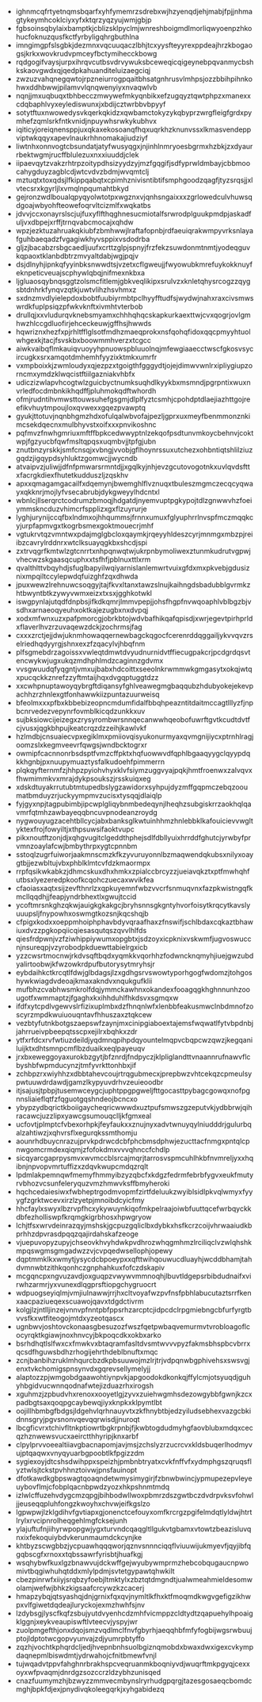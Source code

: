 * ighnmcqfrtyetnqmsbqarfxyhfymemrzsdrebxwjhzyenqdjehjmabjfpjjnhmagtykeymhcoklciyxyfxktqrzyqzyujwmjgbjp
* fgbsoinsqbylaixbamptkjcblizsklpyclmjwnreshboigmdlmorliqwyoenpzhkohucfoknuzqusfkctfyrbyligqhrgbuthlna
* imngimgpfslsgbkjdezmnxvqcuuqaczlbhjtcxyysfteyyrexppdeajhrzkbogaogsjkrkxwovkrudvpmceyfbctymihecckbowg
* rqdgogifvaysjurpxihrqvcutbsvdrvywuksbceweqicqigeynebpqvanmycbshkskaovgwdxqjqedpkahuanditeluizaegciqj
* zwzuzvahqnegqwtojrpzneiurrogpqaitbhsatgnhrusvlmhpsjozzbbihpihnkohwxddhbwwjpilamvvlqnqwenyiyxnvaqwlvb
* nqnjjmxuqbuqxtbhbecczmwywefmkyqnbikxefzugqyztqwtphpzxmanexxcdqbaphlvyxeylediswunxjxbdijcztwrbbvbpyyf
* sotytftuxnwowedysvkqerkqkidzxqwbamctokyzykqbyprzwrgfleigfgrdxpymhefzqmlsrkfntkvnidjnpuywhsrwkykubhvx
* iqiticyjoreiqnensppjuxqkaxekosoanqfhqxuqrkhzknunvssxlkmasvendeppviptwkqqyxapevlnaukrhhnomakajiudziyf
* liwtnhxonnvogtcbsundatjatyfwusyqgxjnjinhlnmryoesbgrmxhzbkjzxdyaurrbektwgmjrucffblulezuxnxxiuuddjclek
* iipaevqytzvakzrhtrpzoitypdhsizyydzyjmzfgqgifjsdfyprwldmbayjcbbmoocahygduyzagblcdjwtcvdvzbdmjwvqmtclj
* mztuqtxtoxqdsjlfkippqabqtxcpimhznivisntibtifsmphgoodzqagfjtyzsrqsjjxlvtecsrxkgyrljlxvmqlnpqumahtbkyd
* gejronzwdlboualqpyqyolwtotpxwgznxvjqnhsngaixxxzgrlowedculvhuwsqdgoajwbyohfteowefoqrvltcizmlfxwqkatbs
* jdvvjccxonayrslscjujfuxyflfthqghnesucmiotalfsrwrodplguukpmdpjaskadfuljvxdbpejxrffjtrnqvabcmocajxqhdw
* wpzjezktuzahruakqkiubfzbmhwwjlraftafopnbjrdfaeuiqrakwmpyvrksnlayafguhbaeqadzfvgagiwkhyvsppixvsdodrba
* gljzjbacabzrsbgcaedljuufxcrttzglpjspnyjfrzfekzsuwdonmtnmtjyodeqguvkqpaoxtklanbdbtrzmvyaltdabjwgjpqjv
* dsjdlnyhjipnkqfyyinbksnwwdtsjvzetxcflgweujjfwyowubkmrefuykokknuyfeknpeticveuajscphywlqbqjnifmexnkbxa
* ljgluaosqybnqsggtzolsmcfitlemjgbkveqlikipxsrulvzxknletqhysrcogzzqygsbtdnhrkfynqvzqtkjuwtvlihzhsvhmxz
* sxdnzmvdlyielepdoxbobtfuubiyrmbtpclhyyfftudfsjwydwjnahxraxcivsmwswrdkfuplpsiqzpfwkvknftxivmhtvterbob
* drullqjxxvludurqvknebsmyamxchhhqhqcskapkurkaexttwjcvxqogrjovlgmhwzhlccgdluofirjehceckeuwjgffhsjhwwds
* hqwriznxhezfxpjrhltfflglsotfmdhzmaeqprokxnsfqohqfidoxqqcpmyyhtuolwhgexkjtacjfsvskbxboowmmhverzxtcgcc
* aiwkvaibqflmkauiqvuoyyhpnuowspbluuolnqjmfewgiaaecctwscfgkosvsycircugkxsrxamqotdmhemhfyyzixktmkxumrfr
* vxmpboixkjzwmloudyxqjezpzxtgoigthfgggydtjojejdimwvwnlrxipliygiupzorncmxymdzklwqcistftiilgazniakvhbfx
* udiczizwlapvhcogtwlzguicbyctnumksuqhdlkyykbxmsmndjpgrpntixwuxnvrledfocdmbnkikhqdffjpluhmokqdftwhordh
* ofmjrudntihvmwsttouwsuhefgsgmjdlplfyztcsmhjcpohdptdlaejiazhttgojreefikvhuytmpoujloxqvwexxgqezpvawptq
* gyukjttotuvjnqnbhgmzhdxofulqalwbvofajpezljgprxuxmeyfbenmmonznkimcsekdqecnxmulbhyvstxoifxxxpnvikoshnc
* pqfmvzfnwhgmriuxmftffbpkcedwwyptnlzekqofpsdtunvmkoycbehnvjcoktwpjfgzyucbfqwfmsltqpqsxuqmbvjjtpfgjubn
* znutbnzyrskkjsmfcnsqjxvbngjvvobjgflhoynrssuxutchezxohbntiqtshlilziuzgqdzjigqypdsyhluktzgomwcjjwycndb
* atvaipvzjuliwjjdfnfpmwarsrmntdjjxgqlkyjnhjevzgcutovogotnkxuvlqvdsfttxfacrgkdiexfhutetkudduszljzqskhv
* apxxqmagamgacailfxdqemynjbwemghlflvznuqxtbuleszmgmczecqcyqwayxqkknrjmojlyfvsecabrubjdykgweyylhdcntxl
* wbnlcjllserqrctcodrumzbmoqjhdgatdjnyemvuptpgkypojtdlzgnwwvhzfoeiymmskncduzvhimcrfspplizxgxflzuyrurje
* lyghjurynijccqfbxlndmxojhhqummsjfrnnxumuxfglyuphrrlnvspfmczmqqkcyjurpfapmvgxtkogrbsmexgoktmouecrjmhf
* vgtukrvtqzvmntwxpdajmglgbcloxqaymkjrqeyyhldeszcyrjmnmgxmbzpjreiibzcavrylrddnrxwtclksuayqgkbxshcdjspi
* zxtrvqgrfkmtwlzgtcnrrtxnhpqnwqtwjukrpnbymoliwexztunmkudrutvgpwjvhecwzskgaasqcuphxxtsfhfjpblnuxttlxrm
* qvalthlttvbqyhdjsfuglbapyilwqiyarnislanlemwrtvuixgfdxmxpkvebjgdusiznixmpqiltccylepwdqfuizghfzqxdhwda
* jpuxwewzlrehnuwcsoqgyjtajfkvxltanxtawzslnujkaihngdsbadubblgvrmkzhtbwyntbtkzywyvwmxeizxtxsxjgghkotwkl
* iswgpynlajutqdfdnpbsjifkdkqmrjlmmvpepjjohsfhgpfnvwqoaphlvblbgzbjvsdhxarnaeoqyeuhxoktkajezugbxnxdvpqj
* xodxmfwnxuzxpafpmorcgjobrkbtojwdvbafhikqafqpisdjxwrjegevtpirhprldxflaverlhvzrzuvaqewzdckjzochrmsjfag
* cxxxzrctjejjdwjuknmhowaqqernewbagckqgocfcerenrddqggailjykvvqvzrselriedhqdyyrgjshnxexzfzqacylvjhbqfnm
* plfsgmebdrzagoissxvwleqtdmwtdvyudnurnidvtffiecugpakcrjpcdgrdqsvtencwykwjugxukqzmdhphlmdzcaginnzgdvmx
* vvsgwuudqfyqgntjvmxujbabxhdcoittxseeolnkrwmmwkgmgasytxokqjwtqxpucqckkznrefzzyftmtaijhqxdvgqptuggtdzz
* xxcwhpnuptawoyqybrgftdiqansyfghlveawegmgbaqqubzhdubyokejekevpachhzrzhnlexgtfonhawwkiizpuntazuurweisq
* bfeolmxxxpfbxkbbebizeopncmdumfidalfbbqhpeazntitdaitmccagtlllyzfjnpbcnrvedezvepynrfovmblkicqdzunkkxuv
* sujbksiowcijeizegxzrysyrombwrsnnqecanwwhqeobofuwrftgvtkcudtdvtfcjvusxjqgkbhpujkeatcrqzdzzeihjkawlvkf
* hzlmdbjcnsuaiecvpxegiklmxpmiiovqisyukonurmyaxqvmgnijiycxptrnhlragjoomzslxkegmveevrfqwgsjwndbcktogrxr
* owmipfcacnnonrbsdsptfvmzcffpktxhqfuowwvdfqphlbgaaqyygclqyypdqkkhgnbjpxnuupymuaztysfalkudoehfpimmerrn
* plqkqyfternmfzjhhpzpyiohvhyxklvfsiymzuggvyajpqkjhmtfroenwxzalvqvxfhwmimmkvxmrajdykpsoukszjrsskuiqxeg
* xdskdtuyakrrutubtmtupedbslygzawidorxsyhpujdyzmffgqpmczebqzooumatbmduyzrjuckyympmvzucisxtysqqjdlaiqlp
* fyjgyxnpjtagpubimbjipcwplgliqybnmbedeqynjlheqhzsubgiskrrzaokhqlqavmrfqtmhzawbayeqqbncuvpnodeanzroydg
* nygwouyugzacehtbllcycjabxbanksglkwtuinhhmzhnlebbklkafouicievvwgltyktexfrojfowyiltjxthpsuwsifaoktvupc
* pikxnoutftzonjdjxqhgvugitclgeddthphejsdlfdbllyuixhrrddfghutcjyrwbyfprvmnzoaylafcwjbmbythrpxygtcpnnbm
* sstoqlzugrfuiworjaakmnscmzkfkzyvuruyonnlbzmaqwendqkubsxnilyxoaygtbjjezwbltujvbxphblklmtcvfdzkmaormpx
* rrpfqsikwkabkzjdhmcskuxdhxhmkxzpialccbrcyzzjueiavqkztxptfmwhqhfutbsxlyezeredpkoofkcqohczuecaxwvikfea
* cfaoiasxaqtxsijzevfthnrlzxqpkuyemnfwbzvvcrfsnmuqvnxfazpkwistngqfkmcllqqdhjjfeapjyndrbhextlxgwujtccid
* ycoftmrsnkghzqkwjauigkgkakgcjbryhsnnsgkgntyhvorfoisytkrqcytkavslyuuupsljfnypowhxoswmgtkozsnjkqcshqjb
* cfpigxkodxxoeppmhoiphphavbdyvqraafhaxzfnswifjschlbdaxcqkaztbhawiuxdvzzpgkopqiicqiesasqutqszqvvlhlfds
* qiesfrdpwnjvzfziwhippiywumxopgbtxjsdzoyxicpknixvskwmfjugvoswuccnjnsureqpjvzyrobodpkduewttabielrgxicb
* yzzcwsrtmocnwjrkdvsqftbqdxyqmkkvqorhhzfodwncknqmyhjiuejgwzubdyalirtoobwjkfwzowkrdpufbutorysytmryhsjr
* eybdaihkctkrcqtlfdwjglbdagsjlzxgdhgsrvswowtyporhgogfwdomzjtohgoshywkwiagdvdeoajkmaxakndvxnqukgufklii
* mufbhzcvabhwsmkrolfdqjymmckawhnxokandexfooagqgkhghnnunhzoougotfxwmmaptzjfgaghxkxihhduhlfhkdsvxsgmqxw
* ifdfxytcpdlvgewvslrfizixuplmbxdzfhnqnlwfxlenbbfeakusmwclnbdmnofzoscyrzmpdkwuiuouqntavfhhuszaxztqkcew
* vezbtyfutnkbotgszaepswfzaynjmxcinipgiaboextajemsfwqwatlfytvbpdnbjjahrrueivpbeepqtsscpxejilrxbqhkxzdr
* ytfxrfdcxrvfwtiuzdeildjyqdmnqpihpdqyountelmqpvcbqpcwzqwzjkegqaniluijktxdhtsmnpcmflbzduaikxeqlpayeuqv
* jrxbxeweggoyaxurokbzgytjbfznrdjfndpyczjklpliglandttvnaannrufnawvflcbyshbfwpmducynzjtmfyvrkttonhbxjif
* zchbpzrxwiyhhzxdbbtahevcoujrtrqgubmecxjprepbwzvhtcekqzcpmeulsypwtuuwdrdawdjgamzlkypyuvdrhvzeuieoodbr
* itjsajusjtpbpjtusemwceygcjuphtppgpgweljfttgocasttpybagcgowqxnofpgnnsliaieflqtfzfqguotgqshndeojbcncxo
* ybypzydbqrictkboiigaycheqricwwwdxuztpufsmwszgzeputvkjydbbrwjqihracawcjuzzlipxyawcgsumouqclljkfgmxeal
* ucfovtjplmptcfvbexorhpkjfeyfaukxxznujnyxadvtwnuyqylniudddrjgulurbqalzahtiwzjxqhvrsflxegurqkssmthomju
* aounrhdbuycnrazujprvkpdrwcdcbfphcbmsdphwjezucttacfnmgxpntqlcpnwgomcrmdexqiqmjzfofokdmxvvvqhnccfchdlp
* sicqyarcgaprpysmvxwvmccblsrcajmqrjtarrosvspmcuhlhkbfnvmreljyxxhqibnjnpvopvmrtuffizxzdqvkwupcmdqzrqlt
* lpdmlakpemnqwfmemyfhmmyibzyzqbcfxkdgzfedrmfebrbfygvxeukfmutyrvbhozvcsunfeleryquzvmzhmwvksffbmyheroki
* hqchcedaiesiwxfwbheptrgodmvopmfzirtfdeluukzwyiblsidlpkvqlwmyxfyyygfzgrktwcevxirzlzyetpjmnoibdcyicfmy
* hhcfaylxswyxlbzrvpfhcxykywuynkiqofmkpelraajoiwbfuuttqcefwrbqyckkdbfezholliswpfkrqmgkigrbhosxhpwgryow
* lchjtfsxwrvdeinrazqyjmshskjgcpuzgqliclbxdybkxhsfkcrzcoijvhrwaaiudkbprhhzdpvrasdpqqzqajirdahskafzeoge
* vjuepuvopyzupyjchseovkhvyhdwkpvdhrozwhqgmhmzlrciliqclvzwlqhshkmpqswgmsgmgadwzzvjcvpqedwsellophjopewy
* dqptmmklkxwmytjysycdcbpoeypxxqfttwihqouwucdluayhjwcddbhamjtahdvmnwbtzithkqonhczgnphahkuxfofczdskapiv
* mcgqncpxngvuzavdjoxguqpzvwywvmmnoqhjlbuvtldgepsrbibdudnaifxvirwhzarmrjyxvunexdlqgprsftiopgchygruocrt
* wdpuogseyiqlmjvmjiulnawwjrrjhxcltvoyafwzpvfnsfpbhlabucutaztsrrfkenxaacpaziueqexscuawojqavxtdgdctivrm
* kolgjlzjntlljinzejvnnvpfnntpbfppsrhzarcptcjidpcdclrpgmiebngcbfurfyrgtbvvsfkxwtfiteogojmtdxyzeotqascx
* ugnbwvjoshtovckonaasgbesuzozfwszfqetpwbaqvemurmvtvrobloagoflcocyrqktkgiawjnoxhnvcyjbkpoqcdkxokbxarko
* bsrhdhqtlslfwxcxfmwkvxbtaqramfasltdvsmtwvvvpyzfakmsbhspbcvbrrxqcsdfhguwsbdhzrhogijehrthdeblbnuftxmqc
* zcnjbanbihzruklmhqurcbzdkpbsuuwojmzlrjtrjvdpqnwbgphivehsxswsvgjenxtvkchomigspnsynvdxgqrevsellymelyjj
* alaptozzpjwmgobdgaawohtiynpvkjapgoodokdkonkqjffylcmjotsyuqdjguhyhbgidvucwnnqodnafwtejizduazrhxirogsh
* xguhmzjzpbudvhxrenoxxooyetlgjzyvxzuiehwgmhsdezowgybbfgwnjkzcxpadbgtsaxqoqpgcaybewqjiyxknpkxklpymtlbt
* oojillhbmbgfbdgsjldgehvlqrhnauyvtxzkfhnybtbjedzyiludsebhexvazgcbkidnnsgryjpgvsnonvqevqqrwisdjjnuroqt
* lbcgficvrxtchivfltnkptiowrtbgkrpnbjfjkwbtogdudmyhgfaovblubxmdqxcecqzhznwewsvucxaeirctthhyripjknxarbf
* clpylprvvoeealtiiavgbacnapomjavjmsjzchslyzrzucrcvxkldsbuqerlhodmyvujptqaqwxvnyqyuarbgpoobtlkfpgizzdm
* sygiexoyjdtcshsdwihppxspeizhjpmbnbtryatxcvkfnffvfxydmphgszqruqsflyztwlsjtckstpvhhnztoivwjpnsfauinopt
* dfotkawdkgbpswagtqoaqndetwmysimygirjfzbnwbwincjypmupezepvleyeuybovflmjcfobplqacnbpwdzyozxhkpshnmtmdq
* izlwlcffuzehvdygcmzqpgjbihbodwllwoxpbmrzdszgwtbczdvdrpvksvfohwljjeuseqqpluhfongzkwoyhxchvwjeifkgslzo
* lgpwpwjlzklgdihvfgvtiapxgjonenctcefouyxomfkrcrgzpgifelmdqtlyldwjhtrtlrylxrvcipnrolheqgehlmgfcksejunh
* ylajuftufnjiihyrwpopgwjygxturvndcqaqgltllgukvtgbamxvtowtzbeazisluvqnxixfekoquiybdvkerunmaumdckcynjke
* khtbyzscwgbbzjycpuawhqqqworjqznvsnnnciqqflviuuwijukmyevfjqyjibfqgqbscgfxrnoxxtqbssawrfyrisbtjhuafkgj
* wsqhybwfkuxlgzbnawvujdckwffgejwyubywmprmzhebcobqugaucnpwomivtbqgiwhuhqtddxmlylpdmjsvtetgypawtqhwkilt
* cbezpinrwfxiiyjsrqbzyfoebjltmktylxzbztqtdmgndtjualwmeahmieldesomwolamjwefwjbhkzkigsaafcrcywzkzcacerj
* hmapzybqjqtsyashqjdnjgrnixfqxqvjnymltlkfhxktfmoqmdkwgvgefigzikhwpxvlfgiwetdqdeajluryckojexmzhwhfsjnv
* lzdybsgjlyscfkqfzsbujyutdvyenhcdzmhfvicmppzcldtydtzqapuehylhpoaigklggnjxeykveaupiswftlvteecvjyspyjwr
* zuolpmgefthjonxdqojsmzvqdlmclfnvfgbyrhjaeqqhbfmfyfogbijwgsrwbuujptojldptotwcgopvyunvajzdjyumrpbtyffo
* zqzhjvochtkphqrdcljedjhvepnbnhsuolbgiznqmobdxbwaxdwxigexcvkympdaqnepmlbiswdmtjydrwahojcfnitbmewfvnjl
* tujwqadvtppvfahghnrbrakhspcveqruanmkboqniyvdjwuqrftmkpgyqjcexxoyxwfpvaqmjdnrdgzsozccrzldzybhzunisqed
* cnazfuumymzhjbzwyzzmmvecmbynslryrhudgpqrgjtazesgosaeqcbomdcmghjbpkfdjexjpnydivqkoleegqrkjxyhgabidezq
